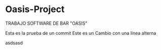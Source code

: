 # Oasis-Project
TRABAJO SOFTWARE DE BAR "OASIS"


Esta es la prueba de un commit
Este es un Cambio con una linea alterna

asdsasd